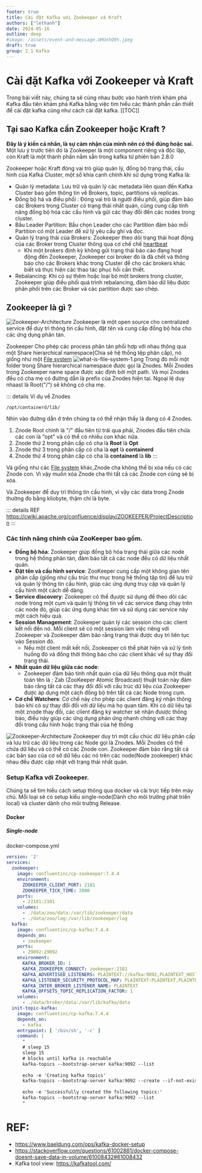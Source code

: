 ```yaml
---
footer: true
title: Cài đặt Kafka với Zookeeper và Kraft
authors: ["lethanh"]
date: 2024-05-16
outline: deep
#image: /assets/event-and-message.UHUxhQ9h.jpeg
draft: true
group: 2.1 Kafka
---
```


# Cài đặt Kafka với Zookeeper và Kraft

Trong bài viết này, chúng ta sẽ cùng nhau bước vào hành trình khám phá Kafka đầu tiên khám phá Kafka bằng việc tìm hiểu các thành phần cần thiết để cài đặt kafka cũng như cách cài đặt kafka.
[[TOC]]

## Tại sao Kafka cần Zookeeper hoặc Kraft ?
**Đây là ý kiến cá nhân, là sự cảm nhận của mình nên có thể đúng hoặc sai.**
Một lưu ý trước tiên đó là Zookeeper là một component riêng và độc lập, còn Kraft là một thành phần nằm sẵn trong kafka từ phiên bản 2.8.0

Zookeeper hoặc Kraft đóng vai trò giúp quản lý, đồng bộ trạng thái, cấu hình của Kafka Cluster, một số khía cạnh chính khi sử dụng trong Kafka là:
- Quản lý metadata: Lưu trữ và quản lý các metadata liên quan đến Kafka Cluster bao gồm thông tin về Brokers, topic, partitions và replicas.
- Đồng bộ há và điều phối : Đóng vai trò là người điều phối, giúp đảm bảo các Brokers trong Cluster có trạng thái nhất quán, cũng cung cấp tính năng đồng bộ hóa các cấu hình và gửi các thay đổi đến các nodes trong cluster.
- Bầu Leader Partition: Bầu chọn Leader cho các Partition đảm bảo mỗi Partition có một Leader để xử lý yêu cầu ghi và đọc.
- Quản lý trạng thái của Brokers: Zookeeper theo dõi trạng thái hoạt động của các Broker trong Cluster thông qua cơ chế chế [heartbeat](https://demanejar.github.io/posts/hdfs-introduction/#:~:text=C%C6%A1%20ch%E1%BA%BF%20heartbeat,datanode%20%C4%91%C3%B3%20c%C3%B2n%20ho%E1%BA%A1t%20%C4%91%E1%BB%99ng.)
  - Khi một brokers định kỳ không gửi trạng thái báo cáo đang hoạt động đến Zookeeper, Zookeeper coi broker đó là đã chết và thông báo cho các Brokers khác trong Cluster để cho các brokers khác biết và thực hiện các thao tác phục hồi cần thiết.
- Rebalancing: Khi có sự thêm hoặc loại bỏ một brokers trong cluster, Zookeeper giúp điều phối quá trình rebalancing, đảm bảo dữ liệu được phân phối trên các Broker và các partition được sao chép.
## Zookeeper là gì ?
![Zookeeper-Architecture](2024-05-16-cai-dat-kafka-voi-zookeeper-hoac-KRaft/Zookeeper-Architecture.png)
Zookeeper là một open source cho centralized service để duy trì thông tin cấu hình, đặt tên và cung cấp đồng bộ hóa cho các ứng dụng phân tán.

Zookeeper Cho phép các process phân tán phối hợp với nhau thông qua một Share hierarchical namespace(Chia sẽ hệ thống tệp phân cấp), nó giống như một [File system](https://vi.wikipedia.org/wiki/H%E1%BB%87_th%E1%BB%91ng_t%E1%BA%ADp_tin)
![what-is-file-system-1.png](2024-05-16-cai-dat-kafka-voi-zookeeper-hoac-KRaft/what-is-file-system-1.png)
Trong đó mỗi một folder trong Share hierarchical namespace được gọi là Znodes. Mỗi Znodes trong Zookeeper name space được xác định bởi một path. Và mọi Znodes đều có cha mẹ có đường dẫn là prefix của Znodes hiện tại. Ngoại lệ duy nhaast là Root("/") sẽ không có cha mẹ.

::: details Ví dụ về Znodes
```
/opt/containerd/lib/
```

Nhìn vào đường dẫn ở trên chúng ta có thể nhận thấy là đang có 4 Znodes.
1. Znode Root chính là "/" đầu tiên từ trái qua phải, Znodes đầu tiên chứa các con là "opt"
 và có thể có nhiều con khác nữa.
2. Znode thứ 2 trong phân cấp có cha là **Root** là **Opt**
3. Znode thứ 3 trong phân cấp có cha là **opt** là **containerd**
4. Znode thứ 4 trong phân cấp có cha là **containerd** là **lib**
:::

Và giống như các [File system](https://vi.wikipedia.org/wiki/H%E1%BB%87_th%E1%BB%91ng_t%E1%BA%ADp_tin) khác,Znode cha không thể bị xóa nếu có các Znode con. Vì vậy muốn xóa Znode cha thì tất cả các Znode con cũng sẽ bị xóa.

Và Zookeeper để duy trì thông tin cấu hình, vì vậy các data trong Znode thường đo bằng kilobyte, thậm chí là byte.

::: details REF
https://cwiki.apache.org/confluence/display/ZOOKEEPER/ProjectDescription
:::

### Các tính năng chính của ZooKeeper bao gồm.
- **Đồng bộ hóa**: Zookeeper giúp đồng bộ hóa trạng thái giữa các node trong hệ thống phân tán, đảm bảo tất cả các node đều có dữ liệu nhất quán.
- **Đặt tên và cấu hình service**: ZooKeeper cung cấp một không gian tên phân cấp (giống như cấu trúc thư mục trong hệ thống tập tin) để lưu trữ và quản lý thông tin cấu hình, giúp các ứng dụng truy cập và quản lý cấu hình một cách dễ dàng.
- **Service discovery**:  Zookeeper có thể đụược sử dụng để theo dõi các node trong một cụm và quản lý thông tin về các service đang chạy trên các node đó, giúp các ứng dụng khác tìm và sử dụng các service này một cách hiệu quả.
- **Session Management**: Zookeeper quản lý các session cho các client kết nối đến nó. Mỗi client sẽ có một session làm việc riêng với Zookeeper và Zookeeper đảm bảo rằng trạng thái được duy trì liên tục vào Session đó.
  - Nếu một client mất kết nối, Zookeeper có thể phát hiện và xử lý tình huống đó và đồng thời thông báo cho các client khác về sự thay đổi trạng thái.
- **Nhất quán dữ liệu giữa các node**:
  - Zookeeper đảm bảo tính nhất quán của dữ liệu thông qua một thuật toán tên là : Zab (ZooKeeper Atomic Broadcast) thuật toán này đảm bảo rằng tất cả các thay đổi đối với cấu trúc dữ liệu của Zookeeper được áp dụng một cách đồng bộ trên tất cả các Node trong cụm.
- **Cơ chế Watchers**: Cơ chế này cho phép các client đăng ký nhận thông báo khi có sự thay đổi đối với dữ liệu mà họ quan tâm. Khi có dữ liệu tại một znode thay đổi, các client đăng ký watcher sẽ nhận đưược thông báo, điều này giúp các ứng dụng phản ứng nhanh chóng với các thay đổi trong cấu hình hoặc trạng thái của hệ thống

![Zookeeper-Architecture](2024-05-16-cai-dat-kafka-voi-zookeeper-hoac-KRaft/Zookeeper-Architecture.png)
Zookeeper duy trì một cấu chúc dữ liệu phân cấp và lưu trữ các dữ liệu trong các Node gọi là Znodes. Mỗi Znodes có thể chứa dữ liệu và có thể có các Znode con. Zookeeper đảm bảo rằng tất cả các bản sao của cơ sở dữ liệu các nó trên các node(Node zookeeper) khác nhau đều được cập nhật với trạng thái nhất quán.

### Setup Kafka với Zookeeper.
Chúng ta sẽ tìm hiểu cách setup thông qua docker và cài trực tiếp trên máy chủ. Mỗi loại sẽ có setup kiểu single-node(Dành cho môi trường phát triển local) và cluster dành cho môi trường Release.
#### Docker
##### Single-node
docker-compose.yml
```docker-compose.yml
version: '2'
services:
  zookeeper:
    image: confluentinc/cp-zookeeper:7.4.4
    environment:
      ZOOKEEPER_CLIENT_PORT: 2181
      ZOOKEEPER_TICK_TIME: 2000
    ports:
      - 22181:2181
    volumes:
      - ./data/zoo/data:/var/lib/zookeeper/data
      - ./data/zoo/log:/var/lib/zookeeper/log
  kafka:
    image: confluentinc/cp-kafka:7.4.4
    depends_on:
      - zookeeper
    ports:
      - 29092:29092
    environment:
      KAFKA_BROKER_ID: 1
      KAFKA_ZOOKEEPER_CONNECT: zookeeper:2181
      KAFKA_ADVERTISED_LISTENERS: PLAINTEXT://kafka:9092,PLAINTEXT_HOST://localhost:29092
      KAFKA_LISTENER_SECURITY_PROTOCOL_MAP: PLAINTEXT:PLAINTEXT,PLAINTEXT_HOST:PLAINTEXT
      KAFKA_INTER_BROKER_LISTENER_NAME: PLAINTEXT
      KAFKA_OFFSETS_TOPIC_REPLICATION_FACTOR: 1
    volumes:
      - ./data/broker/data:/var/lib/kafka/data
  init-topic-kafka:
    image: confluentinc/cp-kafka:7.4.4
    depends_on:
      - kafka
    entrypoint: [ '/bin/sh', '-c' ]
    command: |
      "
      # sleep 15
      sleep 15
      # blocks until kafka is reachable
      kafka-topics --bootstrap-server kafka:9092 --list
      
      echo -e 'Creating kafka topics'
      kafka-topics --bootstrap-server kafka:9092 --create --if-not-exists --topic my-topic-2 --replication-factor 1 --partitions 1
      
      echo -e 'Successfully created the following topics:'
      kafka-topics --bootstrap-server kafka:9092 --list
      "
```


# REF:
- https://www.baeldung.com/ops/kafka-docker-setup
- https://stackoverflow.com/questions/61002881/docker-compose-doesnt-save-data-in-volume/61008432#61008432
- Kafka tool view: https://kafkatool.com/
